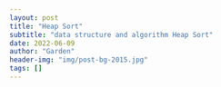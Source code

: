 ```yaml
---
layout: post
title: "Heap Sort"
subtitle: "data structure and algorithm Heap Sort"
date: 2022-06-09
author: "Garden"
header-img: "img/post-bg-2015.jpg"
tags: []
---
```

